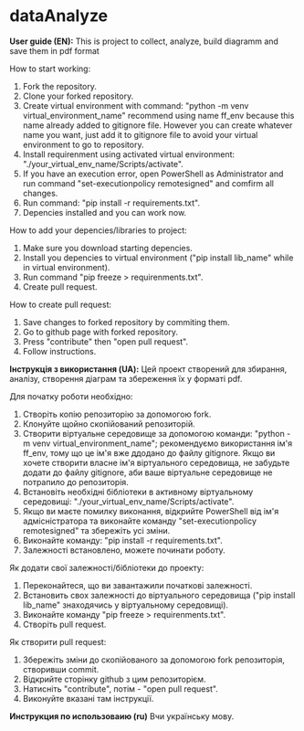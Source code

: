 # dataAnalyze
**User guide (EN):**
This is project to collect, analyze, build diagramm and save them in pdf format

How to start working:
1. Fork the repository.
2. Clone your forked repository.
3. Create virtual environment with command: "python -m venv virtual_environment_name" recommend using name ff_env because this name already added to gitignore file.
   However you can create whatever name you want, just add it to gitignore file to avoid your virtual environment to go to repository.
4. Install requirenment using activated virtual environment: "./your_virtual_env_name/Scripts/activate".
5. If you have an execution error, open PowerShell as Administrator and run command "set-executionpolicy remotesigned" and comfirm all changes.
6. Run command: "pip install -r requirements.txt".
7. Depencies installed and you can work now.

How to add your depencies/libraries to project:
1. Make sure you download starting depencies.
2. Install you depencies to virtual environment ("pip install lib_name" while in virtual environment).
3. Run command "pip freeze > requirenments.txt".
4. Create pull request.

How to create pull request:
1. Save changes to forked repository by commiting them.
2. Go to github page with forked repository.
3. Press "contribute" then "open pull request".
4. Follow instructions.

**Інструкція з використання (UA):**
Цей проект створений для збирання, аналізу, створення діаграм та збереження їх у форматі pdf.

Для початку роботи необхідно:
1. Створіть копію репозиторію за допомогою fork.
2. Клонуйте щойно скопійований репозиторій.
3. Створити віртуальне середовище за допомогою команди: "python -m venv virtual_environment_name"; рекомендуємо використання ім'я ff_env, тому що це ім'я вже ддодано до файлу gitignore.
   Якщо ви хочете створити власне ім'я віртуального середовища, не забудьте додати до файлу gitignore, аби ваше віртуальне середовище не потрапило до репозиторія.
4. Встановіть необхідні бібліотеки в активному віртуальному середовищі: "./your_virtual_env_name/Scripts/activate".
5. Якщо ви маєте помилку виконання, відкрийте PowerShell від ім'я адмісністратора та виконайте команду "set-executionpolicy remotesigned" та збережіть усі зміни.
6. Виконайте команду: "pip install -r requirements.txt".
7. Залежності встановлено, можете починати роботу.

Як додати свої залежності/бібліотеки до проекту:
1. Переконайтеся, що ви завантажили початкові залежності.
2. Встановить свох залежності до віртуального середовища ("pip install lib_name" знаходячись у віртуальному середовищі).
3. Виконайте команду "pip freeze > requirenments.txt".
4. Створіть pull request.


Як створити pull request:
1. Збережіть зміни до скопійованого за допомогою fork репозиторія, створивши commit.
2. Відкрийте сторінку github з цим репозиторієм.
3. Натисніть "contribute", потім - "open pull request".
4. Виконуйте вказані там інструкції.

**Инструкция по использоваию (ru)**
Вчи українську мову.
